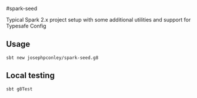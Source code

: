 #spark-seed

Typical Spark 2.x project setup with some additional utilities and support for Typesafe Config

## Usage

`sbt new josephpconley/spark-seed.g8`

## Local testing

`sbt g8Test`